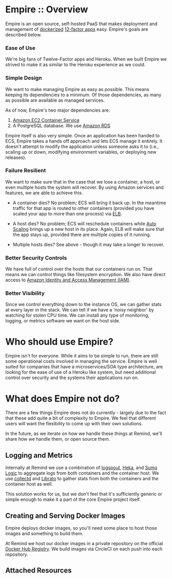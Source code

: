 # Empire :: Overview

Empire is an open source, self-hosted PaaS that makes deployment and management
of [dockerized][dockerized] [12-factor apps][12factor] easy. Empire's goals are
described below.

### Ease of Use

We're big fans of Twelve-Factor apps and Heroku. When we built Empire we strived
to make it as similar to the Heroku experience as we could.

### Simple Design

We want to make managing Empire as easy as possible. This means keeping its
dependencies to a minimum. Of those dependencies, as many as possible are
available as managed services.

As of now, Empire's two major dependencies are:

1. [Amazon EC2 Container Service ][ecs]
2. A PostgreSQL database. We use [Amazon RDS][amazonrds]

Empire itself is also very simple. Once an application has been handed to ECS,
Empire takes a hands off approach and lets ECS manage it entirely. It doesn't
attempt to modify the application unless someone asks it to (i.e., scaling up
or down, modifying environment variables, or deploying new releases).

### Failure Resilient

We want to make sure that in the case that we lose a container, a host, or even
multiple hosts the system will recover. By using Amazon services and features,
we are able to achieve this.

* A container dies? No problem; ECS will bring it back up. In the meantime
  traffic for that app is routed to other containers (provided you have scaled
  your app to more than one process) via [ELB][elb].

* A host dies? No problem; ECS will reschedule containers while
  [Auto Scaling][autoscaling] brings up a new host in its place. Again, ELB
  will make sure that the app stays up, provided there are multiple copies of it
  running.

* Multiple hosts dies? See above - though it may take a longer to recover.

### Better Security Controls

We have full of control over the hosts that our containers run on. That means we
can control things like filesystem encryption. We also have direct access to
[Amazon Identity and Access Management (IAM)][iam].

### Better Visibility

Since we control everything down to the instance OS, we can gather stats at
every layer in the stack. We can tell if we have a 'noisy neighbor' by watching
for stolen CPU time. We can install any type of monitoring, logging, or metrics
software we want on the host side.

# Who should use Empire?

Empire isn't for everyone. While it aims to be simple to run, there are still
some operational costs involved in managing the service. Empire is well suited
for companies that have a microservices/SOA type architecture, are looking for
the ease of use of a Heroku like system, but need additional control over
security and the systems their applications run on.

# What does Empire not do?

There are a few things Empire does not do currently - largely due to the fact
that these add quite a bit of complexity to Empire. We feel that different users
will want the flexibility to come up with their own solutions.

In the future, as we iterate on how we handle these things at Remind, we'll
share how we handle them, or open source them.

## Logging and Metrics

Internally at Remind we use a combination of [logspout][logspout], [Heka][heka],
and [Sumo Logic][sumologic] to aggregate logs from both containers and the
container host. We use [collectd][collectd] and [Librato][librato] to gather
stats from both the containers and the container host as well.

This solution works for us, but we don't feel that it's sufficiently generic
or simple enough to make it a part of the core Empire project itself.

## Creating and Serving Docker Images

Empire deploys docker images, so you'll need some place to host those images and
something to build them.

At Remind we host our docker images in a private repository on the official
[Docker Hub Registry][dockerhub]. We build images via CircleCI on each push into
each repository.

## Attached Resources

[dockerized]: https://docs.docker.com/userguide/dockerizing/
[12factor]: http://12factor.net/
[amazonrds]: http://aws.amazon.com/rds/postgresql/
[ecs]: http://aws.amazon.com/ecs/
[elb]: http://aws.amazon.com/elasticloadbalancing/
[autoscaling]: http://aws.amazon.com/autoscaling/
[iam]: http://aws.amazon.com/iam/
[logspout]: https://github.com/gliderlabs/logspout
[heka]: http://hekad.readthedocs.org/en/latest/
[sumologic]: https://www.sumologic.com/
[collectd]: https://collectd.org/
[librato]: https://www.librato.com/
[dockerhub]: https://registry.hub.docker.com/
[circleci]: https://circleci.com/
